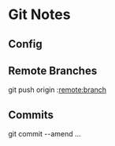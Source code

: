# Git Notes

## Config 

## Remote Branches 
git push origin <local-branch>:<remote:branch>

## Commits 
git commit --amend ...
